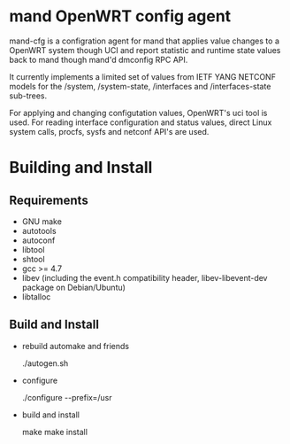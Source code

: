 # mand OpenWRT config agent

mand-cfg is a configration agent for mand that applies value changes to a OpenWRT
system though UCI and report statistic and runtime state values back to mand
though mand'd dmconfig RPC API.

It currently implements a limited set of values from IETF YANG NETCONF models for
the /system, /system-state, /interfaces and /interfaces-state sub-trees.

For applying and changing configutation values, OpenWRT's uci tool is used. For
reading interface configuration and status values, direct Linux system calls, procfs,
sysfs and netconf API's are used.

# Building and Install

## Requirements

- GNU make
- autotools
- autoconf
- libtool
- shtool
- gcc >= 4.7
- libev (including the event.h compatibility header, libev-libevent-dev package on Debian/Ubuntu)
- libtalloc

## Build and Install

* rebuild automake and friends

	./autogen.sh

* configure

	./configure --prefix=/usr

* build and install

	make
	make install
